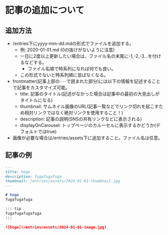 # 記事の追加について

## 追加方法
- /entries下にyyyy-mm-dd.mdの形式でファイルを追加する。
  - 例: 2020-01-01.md (0の抜けがないように注意)
  - 一日に2度以上更新したい場合は、ファイル名の末尾に-1,-2,-3...を付けるなどする。
    - ファイル名順で時系列になれば何でも良い。
  - この形式でないと時系列順に並ばなくなる。
- frontmatter(記事上部の`---`で囲まれた部分)には以下の情報を記述することで記事をカスタマイズ可能。
  - title: 記事のタイトル(記述がなかった場合は記事中の最初の大見出しがタイトルになる)
  - thumbnail: サムネイル画像のURL(記事一覧などでリンク切れを起こすため相対リンクではなく絶対リンクを使用すること！)
  - description: 記事の説明(SNSの共有リンクなどに表示される)
  - displayOnCarousel: トップページのカルーセルに表示するかどうか(デフォルトではtrue)
- 画像が必要な場合は/entries/assets下に追加すること。ファイル名は任意。

## 記事の例
```markdown
---
title: hoge
description: fugafugafuga
thumbnail: /entries/assets/2024-01-01-thumbnail.jpg
---

# hoge
fugafugafuga

::: tip
fugafugafugafuga
:::

![hoge](/entries/assets/2024-01-01-image.jpg)
```